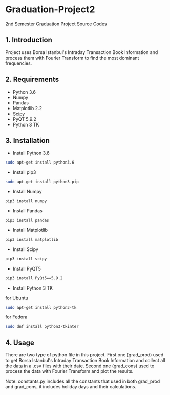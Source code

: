 # Graduation-Project2
2nd Semester Graduation Project Source Codes

## 1. Introduction
Project uses Borsa Istanbul's Intraday Transaction Book Information and process them with Fourier Transform to find the most dominant frequencies. 

## 2. Requirements
* Python 3.6
* Numpy
* Pandas
* Matplotlib 2.2
* Scipy
* PyQT 5.9.2
* Python 3 TK

## 3. Installation
* Install Python 3.6
``` bash
sudo apt-get install python3.6
```

* Install pip3
``` bash
sudo apt-get install python3-pip
```

* Install Numpy
``` bash
pip3 install numpy
```

* Install Pandas
``` bash
pip3 install pandas
```

* Install Matplotlib
``` bash
pip3 install matplotlib
```

* Install Scipy
``` bash
pip3 install scipy
```

* Install PyQT5
``` bash
pip3 install PyQt5==5.9.2
```

* Install Python 3 TK

for Ubuntu
``` bash
sudo apt-get install python3-tk
```

for Fedora
``` bash
sudo dnf install python3-tkinter
```

## 4. Usage
There are two type of python file in this project. First one (grad_prod) used to get Borsa Istanbul's Intraday Transaction Book Information and collect all the data in a .csv files with their date. Second one (grad_cons) used to process the data with Fourier Transform and plot the results.

Note: constants.py includes all the constants that used in both grad_prod and grad_cons, it includes holiday days and their calculations.


